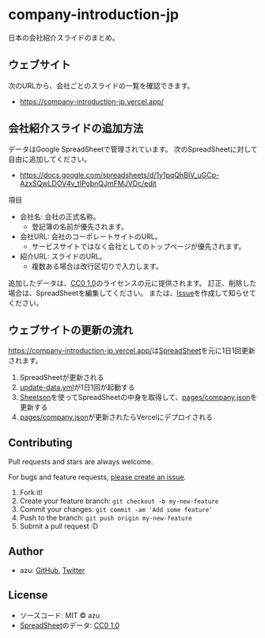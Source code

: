 # company-introduction-jp

日本の会社紹介スライドのまとめ。

## ウェブサイト

次のURLから、会社ごとのスライドの一覧を確認できます。

- <https://company-introduction-jp.vercel.app/>

## 会社紹介スライドの追加方法

データはGoogle SpreadSheetで管理されています。
次のSpreadSheetに対して自由に追加してください。

- <https://docs.google.com/spreadsheets/d/1y1pqQhBIV_uGCp-AzxSQwLDOV4v_tIPobnQJmFMJVDc/edit>

項目

- 会社名: 会社の正式名称。
  - 登記簿の名前が優先されます。
- 会社URL: 会社のコーポレートサイトのURL。
  - サービスサイトではなく会社としてのトップページが優先されます。
- 紹介URL: スライドのURL。
  - 複数ある場合は改行区切りで入力します。

追加したデータは、[CC0 1.0](https://creativecommons.org/publicdomain/zero/1.0/deed.ja)のライセンスの元に提供されます。
訂正、削除した場合は、SpreadSheetを編集してください。
または、[Issue](https://github.com/azu/company-introduction-jp/issues)を作成して知らせてください。

## ウェブサイトの更新の流れ

<https://company-introduction-jp.vercel.app/>は[SpreadSheet](https://docs.google.com/spreadsheets/d/1y1pqQhBIV_uGCp-AzxSQwLDOV4v_tIPobnQJmFMJVDc)を元に1日1回更新されます。

1. SpreadSheetが更新される
2. [update-data.yml](./.github/workflows/update-data.yml)が1日1回が起動する
3. [Sheetson](https://sheetson.com/)を使ってSpreadSheetの中身を取得して、[pages/company.json](./pages/company.json)を更新する
4. [pages/company.json](./pages/company.json)が更新されたらVercelにデプロイされる

## Contributing

Pull requests and stars are always welcome.

For bugs and feature requests, [please create an issue](https://github.com/azu/company-introduction-jp/issues).

1. Fork it!
2. Create your feature branch: `git checkout -b my-new-feature`
3. Commit your changes: `git commit -am 'Add some feature'`
4. Push to the branch: `git push origin my-new-feature`
5. Submit a pull request :D

## Author

- azu: [GitHub](https://github.com/azu), [Twitter](https://twitter.com/azu_re)

## License

- ソースコード: MIT © azu
- [SpreadSheet](https://docs.google.com/spreadsheets/d/1y1pqQhBIV_uGCp-AzxSQwLDOV4v_tIPobnQJmFMJVDc)のデータ: [CC0 1.0](https://creativecommons.org/publicdomain/zero/1.0/deed.ja)
